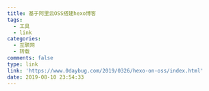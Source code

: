 ```yaml
---
title: 基于阿里云OSS搭建hexo博客
tags:
  - 工具
  - link
categories:
  - 互联网
  - 转载
comments: false
type: link
link: 'https://www.0daybug.com/2019/0326/hexo-on-oss/index.html'
date: 2019-08-10 23:54:33
---
```

